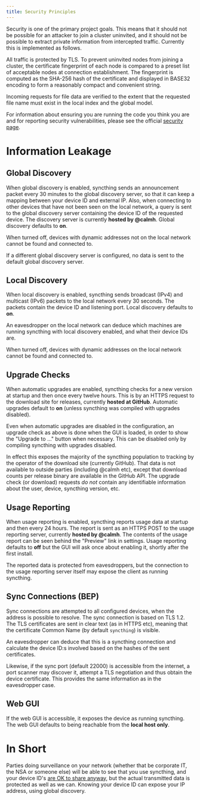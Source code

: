 ```yaml
---
title: Security Principles
---
```


Security is one of the primary project goals. This means that it should not be possible for an attacker to join a cluster uninvited, and it should not be possible to extract private information from intercepted traffic. Currently this is implemented as follows.

All traffic is protected by TLS. To prevent uninvited nodes from joining a cluster, the certificate fingerprint of each node is compared to a preset list of acceptable nodes at connection establishment. The fingerprint is computed as the SHA-256 hash of the certificate and displayed in BASE32 encoding to form a reasonably compact and convenient string.

Incoming requests for file data are verified to the extent that the requested file name must exist in the local index and the global model.

For information about ensuring you are running the code you think you are and for reporting security vulnerabilities, please see the official [security page](http://syncthing.net/security.html).

# Information Leakage

## Global Discovery

When global discovery is enabled, syncthing sends an announcement packet
every 30 minutes to the global discovery server, so that it can keep a
mapping between your device ID and external IP. Also, when connecting to
other devices that have not been seen on the local network, a query is
sent to the global discovery server containing the device ID of the
requested device. The discovery server is currently **hosted by
@calmh**. Global discovery defaults to **on**.

When turned off, devices with dynamic addresses not on the local network
cannot be found and connected to.

If a different global discovery server is configured, no data is sent to
the default global discovery server.

## Local Discovery

When local discovery is enabled, syncthing sends broadcast (IPv4) and
multicast (IPv6) packets to the local network every 30 seconds. The
packets contain the device ID and listening port. Local discovery
defaults to **on**.

An eavesdropper on the local network can deduce which machines are
running syncthing with local discovery enabled, and what their device
IDs are.

When turned off, devices with dynamic addresses on the local network
cannot be found and connected to.

## Upgrade Checks

When automatic upgrades are enabled, syncthing checks for a new version
at startup and then once every twelve hours. This is by an HTTPS request
to the download site for releases, currently **hosted at GitHub**.
Automatic upgrades default to **on** (unless syncthing was compiled with
upgrades disabled).

Even when automatic upgrades are disabled in the configuration, an
upgrade check as above is done when the GUI is loaded, in order to show
the "Upgrade to ..." button when necessary. This can be disabled only by
compiling syncthing with upgrades disabled.

In effect this exposes the majority of the syncthing population to
tracking by the operator of the download site (currently GitHub). That
data is not available to outside parties (including @calmh etc), except
that download counts per release binary are available in the GitHub API.
The upgrade check (or download) requests *do not* contain any
identifiable information about the user, device, syncthing version, etc.

## Usage Reporting

When usage reporting is enabled, syncthing reports usage data at startup
and then every 24 hours. The report is sent as an HTTPS POST to the
usage reporting server, currently **hosted by @calmh**. The contents of
the usage report can be seen behind the "Preview" link in settings.
Usage reporting defaults to **off** but the GUI will ask once about
enabling it, shortly after the first install.

The reported data is protected from eavesdroppers, but the connection to
the usage reporting server itself may expose the client as running
syncthing.

## Sync Connections (BEP)

Sync connections are attempted to all configured devices, when the
address is possible to resolve. The sync connection is based on TLS 1.2.
The TLS certificates are sent in clear text (as in HTTPS etc), meaning
that the certificate Common Name (by default `syncthing`) is visible.

An eavesdropper can deduce that this is a syncthing connection and
calculate the device ID:s involved based on the hashes of the sent
certificates.

Likewise, if the sync port (default 22000) is accessible from the
internet, a port scanner may discover it, attempt a TLS negotiation and
thus obtain the device certificate. This provides the same information
as in the eavesdropper case.

## Web GUI

If the web GUI is accessible, it exposes the device as running
syncthing. The web GUI defaults to being reachable from the **local host
only**.

# In Short

Parties doing surveillance on your network (whether that be corporate
IT, the NSA or someone else) will be able to see that you use syncthing,
and your device ID's [are OK to share
anyway](https://github.com/syncthing/syncthing/wiki/FAQ#should-i-keep-my-device-ids-secret), but the actual
transmitted data is protected as well as we can. Knowing your device ID can expose your IP address, using global discovery.
